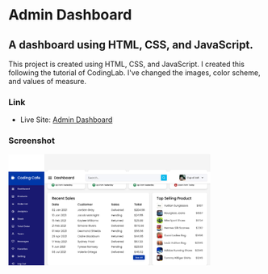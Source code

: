 <h1>Admin Dashboard</h1>

<h2>A dashboard using HTML, CSS, and JavaScript.</h2>

<p>This project is created using HTML, CSS, and JavaScript. I created this following the tutorial of CodingLab. I've changed the images, color scheme, and values of measure.</p>

### Link

- Live Site: [Admin Dashboard](https://leslielopez25.github.io/Admin-Dashboard/)

### Screenshot

<img src="/screenshot/dashboard.png" width="400">
